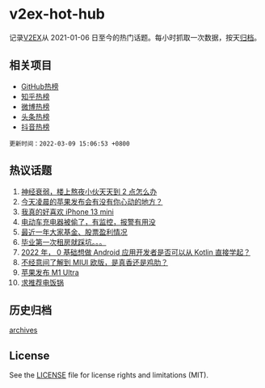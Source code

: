 # v2ex-hot-hub

 记录[V2EX](https://www.v2ex.com/)从 2021-01-06 日至今的热门话题。每小时抓取一次数据，按天[归档](archives)。
 
 ## 相关项目

- [GitHub热榜](https://github.com/snaildev/github-hot-hub)
- [知乎热榜](https://github.com/snaildev/zhihu-hot-hub)
- [微博热榜](https://github.com/snaildev/weibo-hot-hub)
- [头条热榜](https://github.com/snaildev/toutiao-hot-hub)
- [抖音热榜](https://github.com/snaildev/douyin-hot-hub)


 `更新时间：2022-03-09 15:06:53 +0800`

## 热议话题

1. [神经衰弱，楼上熬夜小伙天天到 2 点怎么办](https://www.v2ex.com/t/838912)
1. [今天凌晨的苹果发布会有没有你心动的地方？](https://www.v2ex.com/t/839002)
1. [我真的好喜欢 iPhone 13 mini](https://www.v2ex.com/t/838881)
1. [电动车充电器被偷了，有监控，报警有用没](https://www.v2ex.com/t/839012)
1. [最近一年大家基金、股票盈利情况](https://www.v2ex.com/t/839064)
1. [毕业第一次租房就踩坑。。。](https://www.v2ex.com/t/838890)
1. [2022 年， 0 基础想做 Android 应用开发者是否可以从 Kotlin 直接学起？](https://www.v2ex.com/t/838956)
1. [不经意间了解到 MIUI 欧版，是真香还是鸡肋？](https://www.v2ex.com/t/838899)
1. [苹果发布 M1 Ultra](https://www.v2ex.com/t/838991)
1. [求推荐电饭锅](https://www.v2ex.com/t/839023)

## 历史归档

[archives](archives)

## License

See the [LICENSE](LICENSE) file for license rights and limitations (MIT).
